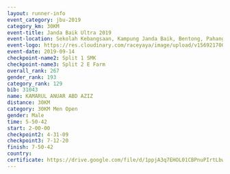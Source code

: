```yaml
---
layout: runner-info 
event_category: jbu-2019 
category_km: 30KM 
event-title: Janda Baik Ultra 2019
event-location: Sekolah Kebangsaan, Kampung Janda Baik, Bentong, Pahang, Malaysia 
event-logo: https://res.cloudinary.com/raceyaya/image/upload/v1569217009/logo/janda-baik_vch1pc.jpg 
event-date: 2019-09-14 
checkpoint-name2: Split 1 SMK 
checkpoint-name3: Split 2 E Farm 
overall_rank: 267
gender_rank: 193
category_rank: 129
bib: 31043
name: KAMARUL ANUAR ABD AZIZ
distance: 30KM
category: 30KM Men Open
gender: Male
time: 5-50-42
start: 2-00-00
checkpoint2: 4-31-09
checkpoint3: 7-12-20
finish: 7-50-42
country: 
certificate: https://drive.google.com/file/d/1ppjA3q7EHOL01CBPnuPIrtLbwaroXU0P/view?usp=sharing
---
```

